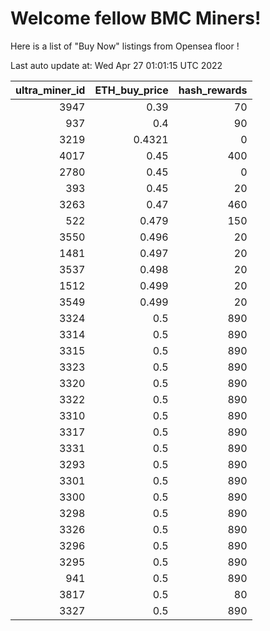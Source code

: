 # Welcome fellow BMC Miners!
Here is a list of "Buy Now" listings from Opensea floor !


Last auto update at: Wed Apr 27 01:01:15 UTC 2022


|   ultra_miner_id |   ETH_buy_price |   hash_rewards |
|-----------------:|----------------:|---------------:|
|             3947 |          0.39   |             70 |
|              937 |          0.4    |             90 |
|             3219 |          0.4321 |              0 |
|             4017 |          0.45   |            400 |
|             2780 |          0.45   |              0 |
|              393 |          0.45   |             20 |
|             3263 |          0.47   |            460 |
|              522 |          0.479  |            150 |
|             3550 |          0.496  |             20 |
|             1481 |          0.497  |             20 |
|             3537 |          0.498  |             20 |
|             1512 |          0.499  |             20 |
|             3549 |          0.499  |             20 |
|             3324 |          0.5    |            890 |
|             3314 |          0.5    |            890 |
|             3315 |          0.5    |            890 |
|             3323 |          0.5    |            890 |
|             3320 |          0.5    |            890 |
|             3322 |          0.5    |            890 |
|             3310 |          0.5    |            890 |
|             3317 |          0.5    |            890 |
|             3331 |          0.5    |            890 |
|             3293 |          0.5    |            890 |
|             3301 |          0.5    |            890 |
|             3300 |          0.5    |            890 |
|             3298 |          0.5    |            890 |
|             3326 |          0.5    |            890 |
|             3296 |          0.5    |            890 |
|             3295 |          0.5    |            890 |
|              941 |          0.5    |            890 |
|             3817 |          0.5    |             80 |
|             3327 |          0.5    |            890 |